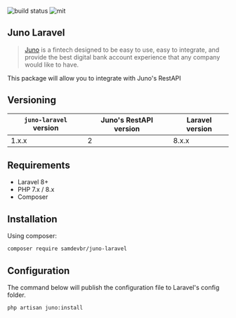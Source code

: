 ![build status](https://github.com/samdevbr/juno-php-sdk/actions/workflows/main.yml/badge.svg)
![mit](https://camo.githubusercontent.com/6cb41a4ecf844e610d9b2e0f709dcd3456a5b41aba8989129df66708a86e8329/68747470733a2f2f696d672e736869656c64732e696f2f7061636b61676973742f6c2f6c61726176656c2f6672616d65776f726b)

## Juno Laravel
> [Juno](https://juno.com.br/) is a fintech designed to be easy to use, easy to integrate, and provide the best digital bank account experience that any company would like to have.

This package will allow you to integrate with Juno's RestAPI

## Versioning
| `juno-laravel` version | Juno's RestAPI version | Laravel version |
|------------------------|------------------------|-----------------|
| 1.x.x                  | 2                      | 8.x.x          |

## Requirements

- Laravel 8+
- PHP 7.x / 8.x
- Composer

## Installation

Using composer:
```sh
composer require samdevbr/juno-laravel
```

## Configuration

The command below will publish the configuration file to Laravel's config folder.
```sh
php artisan juno:install
```
